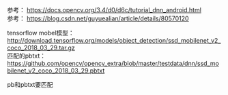 参考：
https://docs.opencv.org/3.4/d0/d6c/tutorial_dnn_android.html<br>
参考：
https://blog.csdn.net/guyuealian/article/details/80570120<br>


tensorflow mobel模型：
 http://download.tensorflow.org/models/object_detection/ssd_mobilenet_v2_coco_2018_03_29.tar.gz<br>
匹配的pbtxt：
https://github.com/opencv/opencv_extra/blob/master/testdata/dnn/ssd_mobilenet_v2_coco_2018_03_29.pbtxt<br>

pb和pbtxt要匹配

